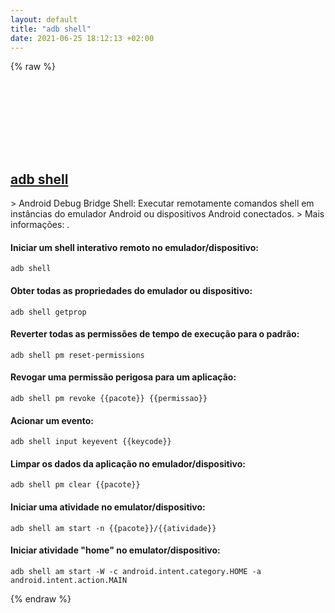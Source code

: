 ```yaml
---
layout: default
title: "adb shell"
date: 2021-06-25 18:12:13 +02:00
---
```

{% raw %}
<h2 id="adb-shell">
  <a href="/pt_br/common/adb-shell.html">adb shell</a> <a href="#adb-shell"><svg class="icon">
    <use href="/assets/images/unicode_sprite.svg#link" />
  </svg></a>
</h2>
> Android Debug Bridge Shell: Executar remotamente comandos shell em instâncias do emulador Android ou dispositivos Android conectados.
> Mais informações: <https://developer.android.com/studio/command-line/adb?hl=pt-br>.

#### Iniciar um shell interativo remoto no emulador/dispositivo:
```shell
adb shell
```
#### Obter todas as propriedades do emulador ou dispositivo:
```shell
adb shell getprop
```
#### Reverter todas as permissões de tempo de execução para o padrão:
```shell
adb shell pm reset-permissions
```
#### Revogar uma permissão perigosa para um aplicação:
```shell
adb shell pm revoke {{pacote}} {{permissao}}
```
#### Acionar um evento:
```shell
adb shell input keyevent {{keycode}}
```
#### Limpar os dados da aplicação no emulador/dispositivo:
```shell
adb shell pm clear {{pacote}}
```
#### Iniciar uma atividade no emulator/dispositivo:
```shell
adb shell am start -n {{pacote}}/{{atividade}}
```
#### Iniciar atividade "home" no emulator/dispositivo:
```shell
adb shell am start -W -c android.intent.category.HOME -a android.intent.action.MAIN
```
{% endraw %}